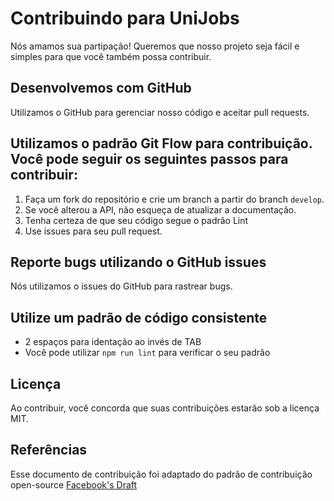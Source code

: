 # Contribuindo para UniJobs
Nós amamos sua partipação! Queremos que nosso projeto seja fácil e simples para que você também possa contribuir.

## Desenvolvemos com GitHub
Utilizamos o GitHub para gerenciar nosso código e aceitar pull requests.

## Utilizamos o padrão Git Flow para contribuição. Você pode seguir os seguintes passos para contribuir:
1. Faça um fork do repositório e crie um branch a partir do branch `develop`.
2. Se você alterou a API, não esqueça de atualizar a documentação.
3. Tenha certeza de que seu código segue o padrão Lint
4. Use issues para seu pull request.

## Reporte bugs utilizando o GitHub issues
Nós utilizamos o issues do GitHub para rastrear bugs.

## Utilize um padrão de código consistente
* 2 espaços para identação ao invés de TAB
* Você pode utilizar `npm run lint` para verificar o seu padrão

## Licença
Ao contribuir, você concorda que suas contribuições estarão sob a licença MIT.

## Referências
Esse documento de contribuição foi adaptado do padrão de contribuição open-source  [Facebook's Draft](https://github.com/facebook/draft-js/blob/a9316a723f9e918afde44dea68b5f9f39b7d9b00/CONTRIBUTING.md)
